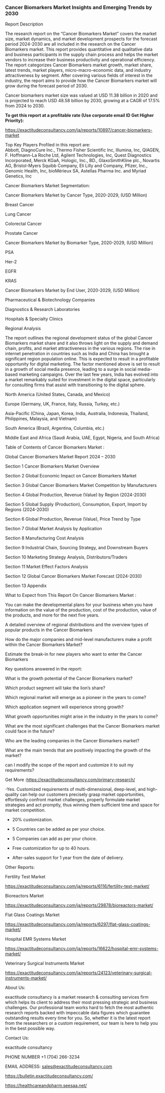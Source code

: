 ### Cancer Biomarkers Market Insights and Emerging Trends by 2030

Report Description

The research report on the “Cancer Biomarkers Market” covers the market size, market dynamics, and market development prospects for the forecast period 2024-2030 are all included in the research on the Cancer Biomarkers market. This report provides quantitative and qualitative data and business participants in the supply chain process and helps the market vendors to increase their business productivity and operational efficiency. The report categorizes Cancer Biomarkers market growth, market share, latest trends, market players, micro-macro-economic data, and industry attractiveness by segment. After covering various fields of interest in the industry, the report aims to provide how the Cancer Biomarkers market will grow during the forecast period of 2030.

Cancer biomarkers market size was valued at USD 11.38 billion in 2020 and is projected to reach USD 48.58 billion by 2030, growing at a CAGR of 17.5% from 2024 to 2030.

**To get this report at a profitable rate (Use corporate email ID Get Higher Priority):**

https://exactitudeconsultancy.com/ja/reports/10897/cancer-biomarkers-market

Top Key Players Profiled in this report are:                                                                               
Abbott, DiagnoCure Inc., Thermo Fisher Scientific Inc, Illumina, Inc, QIAGEN, F. Hoffmann-La Roche Ltd, Agilent Technologies, Inc, Quest Diagnostics Incorporated, Merck KGaA, Hologic, Inc., BD., GlaxoSmithKline plc., Novartis AG, Bristol-Myers Squibb Company, Eli Lilly and Company, Pfizer, Inc., Genomic Health, Inc, bioMérieux SA, Astellas Pharma Inc. and Myriad Genetics, Inc

Cancer Biomarkers Market Segmentation:

Cancer Biomarkers Market by Cancer Type, 2020-2029, (USD Million)

Breast Cancer

Lung Cancer

Colorectal Cancer

Prostate Cancer

Cancer Biomarkers Market by Biomarker Type, 2020-2029, (USD Million)

PSA

Her-2

EGFR

KRAS

Cancer Biomarkers Market by End User, 2020-2029, (USD Million)

Pharmaceutical & Biotechnology Companies

Diagnostics & Research Laboratories

Hospitals & Specialty Clinics

Regional Analysis

The report outlines the regional development status of the global Cancer Biomarkers market share and it also throws light on the supply and demand chain, profits, and market attractiveness in the various regions. The rise in internet penetration in countries such as India and China has brought a significant region population online. This is expected to result in a profitable opportunity for digital marketing. The factor mentioned above is set to result in a growth of social media presence, leading to a surge in social media-based marketing campaigns. Over the last few years, India has evolved into a market remarkably suited for investment in the digital space, particularly for consulting firms that assist with transitioning to the digital sphere.

North America (United States, Canada, and Mexico)

Europe (Germany, UK, France, Italy, Russia, Turkey, etc.)

Asia-Pacific (China, Japan, Korea, India, Australia, Indonesia, Thailand, Philippines, Malaysia, and Vietnam)

South America (Brazil, Argentina, Columbia, etc.)

Middle East and Africa (Saudi Arabia, UAE, Egypt, Nigeria, and South Africa)

Table of Contents of Cancer Biomarkers Market :

Global Cancer Biomarkers Market Report 2024 – 2030

Section 1 Cancer Biomarkers Market Overview

Section 2 Global Economic Impact on Cancer Biomarkers Market

Section 3 Global Cancer Biomarkers Market Competition by Manufacturers

Section 4 Global Production, Revenue (Value) by Region (2024-2030)

Section 5 Global Supply (Production), Consumption, Export, Import by Regions (2024-2030)

Section 6 Global Production, Revenue (Value), Price Trend by Type

Section 7 Global Market Analysis by Application

Section 8 Manufacturing Cost Analysis

Section 9 Industrial Chain, Sourcing Strategy, and Downstream Buyers

Section 10 Marketing Strategy Analysis, Distributors/Traders

Section 11 Market Effect Factors Analysis

Section 12 Global Cancer Biomarkers Market Forecast (2024-2030)

Section 13 Appendix

What to Expect from This Report On Cancer Biomarkers Market :

You can make the developmental plans for your business when you have information on the value of the production, cost of the production, value of the products, and more for the next five years.

A detailed overview of regional distributions and the overview types of popular products in the Cancer Biomarkers

How do the major companies and mid-level manufacturers make a profit within the Cancer Biomarkers Market?

Estimate the break-in for new players who want to enter the Cancer Biomarkers

Key questions answered in the report:

What is the growth potential of the Cancer Biomarkers market?

Which product segment will take the lion’s share?

Which regional market will emerge as a pioneer in the years to come?

Which application segment will experience strong growth?

What growth opportunities might arise in the industry in the years to come?

What are the most significant challenges that the Cancer Biomarkers market could face in the future?

Who are the leading companies in the Cancer Biomarkers market?

What are the main trends that are positively impacting the growth of the market?

can I modify the scope of the report and customize it to suit my requirements?

Get More :https://exactitudeconsultancy.com/primary-research/

-Yes. Customized requirements of multi-dimensional, deep-level, and high-quality can help our customers precisely grasp market opportunities, effortlessly confront market challenges, properly formulate market strategies and act promptly, thus winning them sufficient time and space for market competition.

- 20% customization.

- 5 Countries can be added as per your choice.

- 5 Companies can add as per your choice.

- Free customization for up to 40 hours.

- After-sales support for 1 year from the date of delivery.

Other Reports:

Fertility Test  Market

https://exactitudeconsultancy.com/ja/reports/6116/fertility-test-market/

Bioreactors  Market

https://exactitudeconsultancy.com/ja/reports/29878/bioreactors-market/

Flat Glass Coatings  Market

https://exactitudeconsultancy.com/ja/reports/6297/flat-glass-coatings-market/

Hospital EMR Systems  Market

https://exactitudeconsultancy.com/ja/reports/16622/hospital-emr-systems-market/

Veterinary Surgical Instruments  Market

https://exactitudeconsultancy.com/ja/reports/24123/veterinary-surgical-instruments-market/

About Us:

exactitude consultancy is a market research & consulting services firm which helps its client to address their most pressing strategic and business challenges. Our professional team works hard to fetch the most authentic research reports backed with impeccable data figures which guarantee outstanding results every time for you. So, whether it is the latest report from the researchers or a custom requirement, our team is here to help you in the best possible way.

Contact Us:

exactitude consultancy

PHONE NUMBER +1 (704) 266-3234

EMAIL ADDRESS: sales@exactitudeconsultancy.com

 https://bulletin.exactitudeconsultancy.com/

https://healthcareandpharm.seesaa.net/
